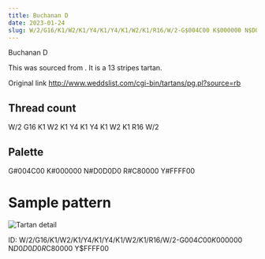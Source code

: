 ```yaml
---
title: Buchanan D
date: 2023-01-24
slug: W/2/G16/K1/W2/K1/Y4/K1/Y4/K1/W2/K1/R16/W/2-G$004C00 K$000000 N$D0D0D0 R$C80000 Y$FFFF00
---
```

Buchanan D

This was sourced from <no value>.  It is a 13 stripes tartan.

Original link http://www.weddslist.com/cgi-bin/tartans/pg.pl?source=rb

## Thread count
W/2 G16 K1 W2 K1 Y4 K1 Y4 K1 W2 K1 R16 W/2

## Palette
G#004C00 K#000000 N#D0D0D0 R#C80000 Y#FFFF00

# Sample pattern

![Tartan detail](tartan.png "W/2 G16 K1 W2 K1 Y4 K1 Y4 K1 W2 K1 R16 W/2 tartan")

ID: W/2/G16/K1/W2/K1/Y4/K1/Y4/K1/W2/K1/R16/W/2-G$004C00 K$000000 N$D0D0D0 R$C80000 Y$FFFF00